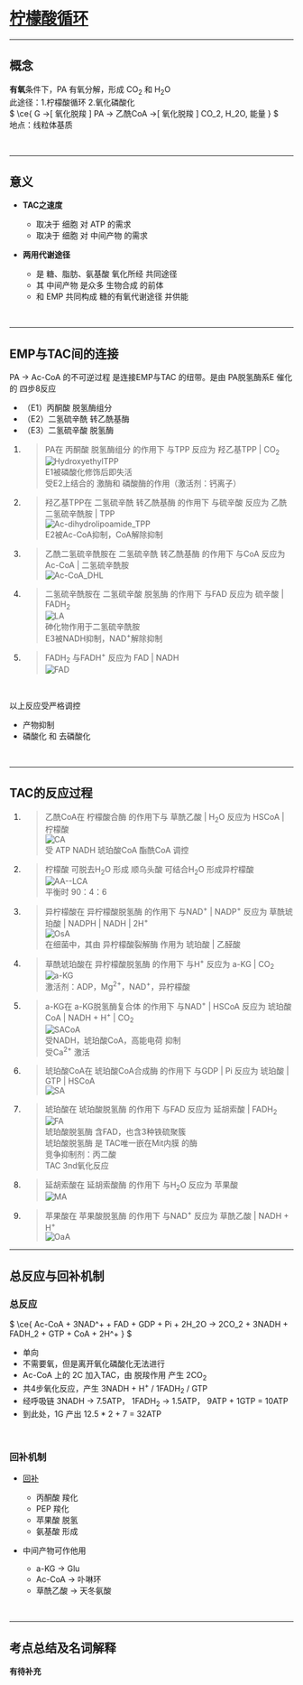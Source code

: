 # [柠檬酸循环](https://blog.slchy.com/note/%E7%94%9F%E7%89%A9%E5%8C%96%E5%AD%A6%E7%AC%94%E8%AE%B0-1-39.pdf#page=40)

***

## 概念

**有氧**条件下，PA 有氧分解，形成 CO<sub>2</sub> 和 H<sub>2</sub>O <br>
此途径：1.柠檬酸循环 2.氧化磷酸化<br>
$ \ce{ G ->[ 氧化脱羧 ] PA -> 乙酰CoA ->[ 氧化脱羧 ] CO_2, H_2O, 能量 } $ <br>
地点：线粒体基质<br>

<br>

***

## 意义

* **TAC之速度**<br>
  * 取决于 细胞 对 ATP 的需求
  * 取决于 细胞 对 中间产物 的需求

* **两用代谢途径**<br>
  * 是 糖、脂肪、氨基酸 氧化所经 共同途径
  * 其 中间产物 是众多 生物合成 的前体
  * 和 EMP 共同构成 糖的有氧代谢途径 并供能

<br>

***

## EMP与TAC间的连接

PA -> Ac-CoA 的不可逆过程 是连接EMP与TAC 的纽带。是由 PA脱氢酶系E 催化的 四步8反应<br>
* （E1）丙酮酸 脱氢酶组分
* （E2）二氢硫辛酰 转乙酰基酶
* （E3）二氢硫辛酸 脱氢酶

1. > PA在 丙酮酸 脱氢酶组分 的作用下 与TPP 反应为 羟乙基TPP | CO<sub>2</sub><br>![HydroxyethylTPP](https://cdn.jsdelivr.net/gh/sakurakouji-luna/pic@main/bio/BioChemistry/tac/HydroxyethylTPP.png)<br>E1被磷酸化修饰后即失活<br>受E2上结合的 激酶和 磷酸酶的作用（激活剂：钙离子）<br>
2. > 羟乙基TPP在 二氢硫辛酰 转乙酰基酶 的作用下 与硫辛酸 反应为 乙酰二氢硫辛酰胺 | TPP<br>![Ac-dihydrolipoamide_TPP](https://cdn.jsdelivr.net/gh/sakurakouji-luna/pic@main/bio/BioChemistry/tac/Ac-dihydrolipoamide_TPP.png)<br>E2被Ac-CoA抑制，CoA解除抑制<br>
3. > 乙酰二氢硫辛酰胺在 二氢硫辛酰 转乙酰基酶 的作用下 与CoA 反应为 Ac-CoA | 二氢硫辛酰胺<br>![Ac-CoA_DHL](https://cdn.jsdelivr.net/gh/sakurakouji-luna/pic@main/bio/BioChemistry/tac/Ac-CoA_DHL.png)<br>
4. > 二氢硫辛酰胺在 二氢硫辛酸 脱氢酶 的作用下 与FAD 反应为 硫辛酸 | FADH<sub>2</sub><br>![LA](https://cdn.jsdelivr.net/gh/sakurakouji-luna/pic@main/bio/BioChemistry/tac/LA.png)<br>砷化物作用于二氢硫辛酰胺<br>E3被NADH抑制，NAD<sup>+</sup>解除抑制<br>
5. > FADH<sub>2</sub> 与FADH<sup>+</sup> 反应为 FAD | NADH<br>![FAD](https://cdn.jsdelivr.net/gh/sakurakouji-luna/pic@main/bio/BioChemistry/tac/FAD.png)<br>

<br>

以上反应受严格调控<br>
* 产物抑制
* 磷酸化 和 去磷酸化

<br>

***

## TAC的反应过程

1. > 乙酰CoA在 柠檬酸合酶 的作用下与 草酰乙酸 | H<sub>2</sub>O 反应为 HSCoA | 柠檬酸<br>![CA](https://cdn.jsdelivr.net/gh/sakurakouji-luna/pic@main/bio/BioChemistry/tac/CA.png)<br>受 ATP NADH 琥珀酸CoA 酯酰CoA 调控<br>
2. > 柠檬酸 可脱去H<sub>2</sub>O 形成 顺乌头酸 可结合H<sub>2</sub>O 形成异柠檬酸<br>![AA--LCA](https://cdn.jsdelivr.net/gh/sakurakouji-luna/pic@main/bio/BioChemistry/tac/AA--LCA.png)<br>平衡时 90：4：6<br>
3. > 异柠檬酸在 异柠檬酸脱氢酶 的作用下 与NAD<sup>+</sup> | NADP<sup>+</sup> 反应为 草酰琥珀酸 | NADPH | NADH | 2H<sup>+</sup><br>![OsA](https://cdn.jsdelivr.net/gh/sakurakouji-luna/pic@main/bio/BioChemistry/tac/OsA.png)<br>在细菌中，其由 异柠檬酸裂解酶 作用为 琥珀酸 | 乙醛酸<br>
4. > 草酰琥珀酸在 异柠檬酸脱氢酶 的作用下 与H<sup>+</sup> 反应为 a-KG | CO<sub>2</sub><br>![a-KG](https://cdn.jsdelivr.net/gh/sakurakouji-luna/pic@main/bio/BioChemistry/tac/a-KG.png)<br>激活剂：ADP，Mg<sup>2+</sup>，NAD<sup>+</sup>，异柠檬酸<br>
5. > a-KG在 a-KG脱氢酶复合体 的作用下 与NAD<sup>+</sup> | HSCoA 反应为 琥珀酸CoA | NADH + H<sup>+</sup> | CO<sub>2</sub> <br>![SACoA](https://cdn.jsdelivr.net/gh/sakurakouji-luna/pic@main/bio/BioChemistry/tac/SACoA.png)<br>受NADH，琥珀酸CoA，高能电荷 抑制<br>受Ca<sup>2+</sup> 激活<br>
6. > 琥珀酸CoA在 琥珀酸CoA合成酶 的作用下 与GDP | Pi 反应为 琥珀酸 | GTP | HSCoA<br>![SA](https://cdn.jsdelivr.net/gh/sakurakouji-luna/pic@main/bio/BioChemistry/tac/SA.png)<br>
7. > 琥珀酸在 琥珀酸脱氢酶 的作用下 与FAD 反应为 延胡索酸 | FADH<sub>2</sub><br>![FA](https://cdn.jsdelivr.net/gh/sakurakouji-luna/pic@main/bio/BioChemistry/tac/FA.png)<br>琥珀酸脱氢酶 含FAD，也含3种铁硫聚簇<br>琥珀酸脱氢酶 是 TAC唯一嵌在Mit内膜 的酶<br>竞争抑制剂：丙二酸<br>TAC 3nd氧化反应<br>
8. > 延胡索酸在 延胡索酸酶 的作用下 与H<sub>2</sub>O 反应为 苹果酸<br>![MA](https://cdn.jsdelivr.net/gh/sakurakouji-luna/pic@main/bio/BioChemistry/tac/MA.png)<br>
9. > 苹果酸在 苹果酸脱氢酶 的作用下 与NAD<sup>+</sup> 反应为 草酰乙酸 | NADH + H<sup>+</sup><br>![OaA](https://cdn.jsdelivr.net/gh/sakurakouji-luna/pic@main/bio/BioChemistry/tac/OaA.png)<br>


*** 

## 总反应与回补机制

### 总反应

$ \ce{ Ac-CoA + 3NAD^+ + FAD + GDP + Pi + 2H_2O -> 2CO_2 + 3NADH + FADH_2 + GTP + CoA + 2H^+ } $ <br>
* 单向
* 不需要氧，但是离开氧化磷酸化无法进行
* Ac-CoA 上的 2C 加入TAC，由 脱羧作用 产生 2CO<sub>2</sub> 
* 共4步氧化反应，产生 3NADH + H<sup>+</sup> / 1FADH<sub>2</sub> / GTP
* 经呼吸链 3NADH -> 7.5ATP， 1FADH<sub>2</sub> -> 1.5ATP， 9ATP + 1GTP = 10ATP
* 到此处，1G 产出 12.5 * 2 + 7 = 32ATP

<br>

### 回补机制

* [回补](https://blog.slchy.com/note/%E7%94%9F%E7%89%A9%E5%8C%96%E5%AD%A6%E7%AC%94%E8%AE%B0-1-39.pdf#page=44)

  * 丙酮酸 羧化
  * PEP 羧化
  * 苹果酸 脱氢
  * 氨基酸 形成

* 中间产物可作他用
  * a-KG -> Glu
  * Ac-CoA -> 卟啉环
  * 草酰乙酸 -> 天冬氨酸

<br>

***

## 考点总结及名词解释

**有待补充**